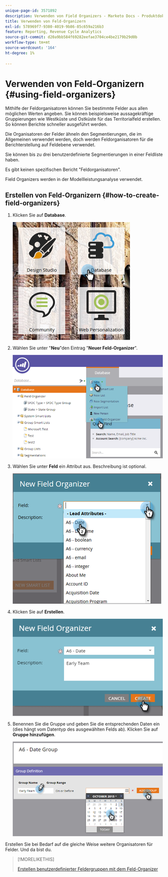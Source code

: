 ```yaml
---
unique-page-id: 3571892
description: Verwenden von Field Organizers - Marketo Docs - Produktdokumentation
title: Verwenden von Feld-Organizern
exl-id: 578969f7-9380-4019-9b86-85c659a216b3
feature: Reporting, Revenue Cycle Analytics
source-git-commit: d20a9bb584f69282eefae3704ce4be2179b29d0b
workflow-type: tm+mt
source-wordcount: '164'
ht-degree: 1%

---
```


# Verwenden von Feld-Organizern {#using-field-organizers}

Mithilfe der Feldorganisatoren können Sie bestimmte Felder aus allen möglichen Werten angeben. Sie können beispielsweise aussagekräftige Gruppierungen wie Westküste und Ostküste für das Territorialfeld erstellen. So können Berichte schneller ausgeführt werden.

Die Organisatoren der Felder ähneln den Segmentierungen, die im Allgemeinen verwendet werden, doch werden Feldorganisatoren für die Berichterstellung auf Feldebene verwendet.

Sie können bis zu drei benutzerdefinierte Segmentierungen in einer Feldliste haben.

Es gibt keinen spezifischen Bericht &quot;Feldorganisatoren&quot;.

Field Organizers werden in der Modellleistungsanalyse verwendet.

## Erstellen von Feld-Organizern {#how-to-create-field-organizers}

1. Klicken Sie auf **Database**.

   ![](assets/db.png)

1. Wählen Sie unter &quot;**Neu**&quot;den Eintrag &quot;**Neuer Feld-Organizer**&quot;.

   ![](assets/two-1.png)

1. Wählen Sie unter **Feld** ein Attribut aus. Beschreibung ist optional.

   ![](assets/three-1.png)

1. Klicken Sie auf **Erstellen**.

   ![](assets/image2015-9-3-16-3a36-3a31.png)

1. Benennen Sie die Gruppe und geben Sie die entsprechenden Daten ein (dies hängt vom Datentyp des ausgewählten Felds ab). Klicken Sie auf **Gruppe hinzufügen**.

   ![](assets/image2015-9-3-16-3a40-3a45.png)

Erstellen Sie bei Bedarf auf die gleiche Weise weitere Organisatoren für Felder. Und da bist du.

>[!MORELIKETHIS]
>
>[Erstellen benutzerdefinierter Feldergruppen mit dem Feld-Organizer](/help/marketo/product-docs/reporting/revenue-cycle-analytics/revenue-tools/field-organizers/create-custom-field-groups-using-the-field-organizer.md)

